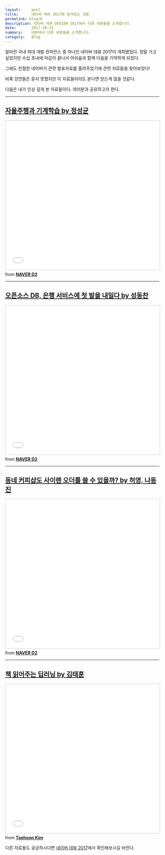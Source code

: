 ```yaml
---
layout:     post
title:      네이버 데뷰 2017에 담겨있는 것들
permalink: blog/6
description: 네이버 데뷰 DEVIEW 2017에서 다룬 내용들을 소개합니다.
date:       2017-10-23
summary:    데뷰에서 다룬 내용들을 소개합니다.
category: 	Blog
---
```


얼마전 국내 최대 개발 컨퍼런스 중 하나인 네이버 데뷰 2017이 개최됐었다. 정말 가고 싶었지만 수십 초내에 마감이 끝나서 아쉬움과 함께 다음을 기약하게 되었다.

그래도 친절한 네이버가 관련 발표자료를 올려주었기에 관련 자료들을 찾아보았다!

비록 강연들은 듣지 못했지만 이 자료들이라도 본다면 얻는게 많을 것같다.

다음은 내가 인상 깊게 본 자료들이다. 여러분과 공유하고자 한다.

- - -

## [자율주행과 기계학습 by 정성균](https://deview.kr/2017/schedule/205)

<iframe src="//www.slideshare.net/slideshow/embed_code/key/qMNZodU85BPqwz" width="595" height="485" frameborder="0" marginwidth="0" marginheight="0" scrolling="no" style="border:1px solid #CCC; border-width:1px; margin-bottom:5px; max-width: 100%;" allowfullscreen> </iframe> 

<div style="margin-bottom:5px"> <strong> <a href="//www.slideshare.net/deview/124-80844653" title="[124]자율주행과 기계학습" target="_blank"></a> </strong> from <strong><a href="https://www.slideshare.net/deview" target="_blank">NAVER D2</a></strong> </div>


- - -

## [오픈소스 DB, 은행 서비스에 첫 발을 내밀다 by 성동찬](https://deview.kr/2017/schedule/215)

<iframe src="//www.slideshare.net/slideshow/embed_code/key/KYCDXfQUVDazz" width="595" height="485" frameborder="0" marginwidth="0" marginheight="0" scrolling="no" style="border:1px solid #CCC; border-width:1px; margin-bottom:5px; max-width: 100%;" allowfullscreen> </iframe> <div style="margin-bottom:5px"> <strong> <a href="//www.slideshare.net/deview/135-80845610" title="[135] 오픈소스 데이터베이스, 은행 서비스에 첫발을 내밀다." target="_blank"></a> </strong> from <strong><a href="https://www.slideshare.net/deview" target="_blank">NAVER D2</a></strong> </div>

- - -

## [동네 커피샵도 사이렌 오더를 쓸 수 있을까? by 허영, 나동진](https://deview.kr/2017/schedule/199)

<iframe src="//www.slideshare.net/slideshow/embed_code/key/kXtfZmyerwuVMz" width="595" height="485" frameborder="0" marginwidth="0" marginheight="0" scrolling="no" style="border:1px solid #CCC; border-width:1px; margin-bottom:5px; max-width: 100%;" allowfullscreen> </iframe> <div style="margin-bottom:5px"> <strong> <a href="//www.slideshare.net/deview/123-80843907" title="[123]동네 커피샵도 사이렌 오더를 쓸 수 있을까" target="_blank"></a> </strong> from <strong><a href="https://www.slideshare.net/deview" target="_blank">NAVER D2</a></strong> </div>

- - -
## [책 읽어주는 딥러닝 by 김태훈](https://deview.kr/2017/schedule/182)

<iframe src="//www.slideshare.net/slideshow/embed_code/key/7GHy0N6HskSZx1" width="595" height="485" frameborder="0" marginwidth="0" marginheight="0" scrolling="no" style="border:1px solid #CCC; border-width:1px; margin-bottom:5px; max-width: 100%;" allowfullscreen> </iframe> <div style="margin-bottom:5px"> <strong> <a href="//www.slideshare.net/carpedm20/deview-2017-80824162" title="책 읽어주는 딥러닝: 배우 유인나가 해리포터를 읽어준다면 DEVIEW 2017" target="_blank"></a> </strong> from <strong><a href="https://www.slideshare.net/carpedm20" target="_blank">Taehoon Kim</a></strong> </div>



다른 자료들도 궁금하시다면 [네이버 데뷰 2017](https://deview.kr/2017/schedule)에서 확인해보시길 바란다.